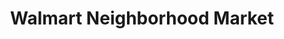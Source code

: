 ---
title: "Walmart Neighborhood Market"
url: /norfolk/walmart-neighborhood-market-east-little-creek-road/
shop: supermarket
---